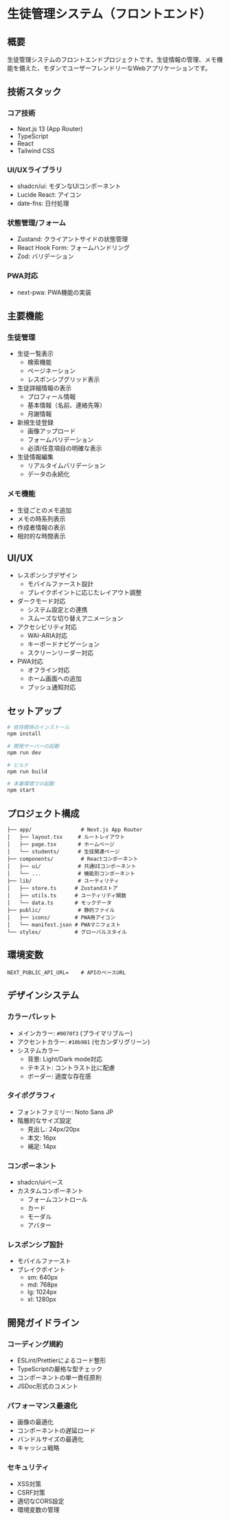 # 生徒管理システム（フロントエンド）

## 概要
生徒管理システムのフロントエンドプロジェクトです。生徒情報の管理、メモ機能を備えた、モダンでユーザーフレンドリーなWebアプリケーションです。

## 技術スタック

### コア技術
- Next.js 13 (App Router)
- TypeScript
- React
- Tailwind CSS

### UI/UXライブラリ
- shadcn/ui: モダンなUIコンポーネント
- Lucide React: アイコン
- date-fns: 日付処理

### 状態管理/フォーム
- Zustand: クライアントサイドの状態管理
- React Hook Form: フォームハンドリング
- Zod: バリデーション

### PWA対応
- next-pwa: PWA機能の実装

## 主要機能

### 生徒管理
- 生徒一覧表示
  - 検索機能
  - ページネーション
  - レスポンシブグリッド表示
- 生徒詳細情報の表示
  - プロフィール情報
  - 基本情報（名前、連絡先等）
  - 月謝情報
- 新規生徒登録
  - 画像アップロード
  - フォームバリデーション
  - 必須/任意項目の明確な表示
- 生徒情報編集
  - リアルタイムバリデーション
  - データの永続化

### メモ機能
- 生徒ごとのメモ追加
- メモの時系列表示
- 作成者情報の表示
- 相対的な時間表示

## UI/UX
- レスポンシブデザイン
  - モバイルファースト設計
  - ブレイクポイントに応じたレイアウト調整
- ダークモード対応
  - システム設定との連携
  - スムーズな切り替えアニメーション
- アクセシビリティ対応
  - WAI-ARIA対応
  - キーボードナビゲーション
  - スクリーンリーダー対応
- PWA対応
  - オフライン対応
  - ホーム画面への追加
  - プッシュ通知対応

## セットアップ

```bash
# 依存関係のインストール
npm install

# 開発サーバーの起動
npm run dev

# ビルド
npm run build

# 本番環境での起動
npm start
```

## プロジェクト構成

```
├── app/                # Next.js App Router
│   ├── layout.tsx     # ルートレイアウト
│   ├── page.tsx       # ホームページ
│   └── students/      # 生徒関連ページ
├── components/         # Reactコンポーネント
│   ├── ui/            # 共通UIコンポーネント
│   └── ...            # 機能別コンポーネント
├── lib/               # ユーティリティ
│   ├── store.ts      # Zustandストア
│   ├── utils.ts      # ユーティリティ関数
│   └── data.ts       # モックデータ
├── public/            # 静的ファイル
│   ├── icons/        # PWA用アイコン
│   └── manifest.json # PWAマニフェスト
└── styles/           # グローバルスタイル
```

## 環境変数

```env
NEXT_PUBLIC_API_URL=    # APIのベースURL
```

## デザインシステム

### カラーパレット
- メインカラー: `#0070f3` (プライマリブルー)
- アクセントカラー: `#10b981` (セカンダリグリーン)
- システムカラー
  - 背景: Light/Dark mode対応
  - テキスト: コントラスト比に配慮
  - ボーダー: 適度な存在感

### タイポグラフィ
- フォントファミリー: Noto Sans JP
- 階層的なサイズ設定
  - 見出し: 24px/20px
  - 本文: 16px
  - 補足: 14px

### コンポーネント
- shadcn/uiベース
- カスタムコンポーネント
  - フォームコントロール
  - カード
  - モーダル
  - アバター

### レスポンシブ設計
- モバイルファースト
- ブレイクポイント
  - sm: 640px
  - md: 768px
  - lg: 1024px
  - xl: 1280px

## 開発ガイドライン

### コーディング規約
- ESLint/Prettierによるコード整形
- TypeScriptの厳格な型チェック
- コンポーネントの単一責任原則
- JSDoc形式のコメント

### パフォーマンス最適化
- 画像の最適化
- コンポーネントの遅延ロード
- バンドルサイズの最適化
- キャッシュ戦略

### セキュリティ
- XSS対策
- CSRF対策
- 適切なCORS設定
- 環境変数の管理